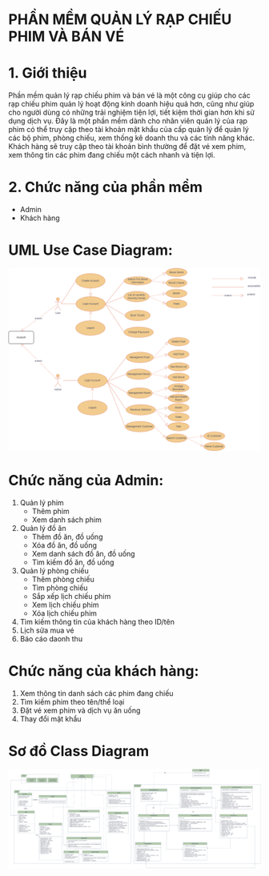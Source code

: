 # PHẦN MỀM QUẢN LÝ RẠP CHIẾU PHIM VÀ BÁN VÉ
# 1. Giới thiệu
   Phần mềm quản lý rạp chiếu phim và bán vé là một công cụ giúp cho các rạp chiếu phim quản lý hoạt động kinh doanh hiệu quả hơn, cũng như giúp cho người dùng có những trải nghiệm tiện lợi, tiết kiệm thời gian hơn khi sử dụng dịch vụ. Đây là một phần mềm dành cho nhân viên quản lý của rạp phim có thể truy cập theo tài khoản mật khẩu của cấp quản lý để quản lý các bộ phim, phòng chiếu, xem thống kê doanh thu và các tính năng khác. Khách hàng sẽ truy cập theo tài khoản bình thường để đặt vé xem phim, xem thông tin các phim đang chiếu một cách nhanh và tiện lợi.
# 2. Chức năng của phần mềm
   - Admin
   - Khách hàng
# UML Use Case Diagram:
![Diagram](https://github.com/TuanNC162/DoAnJavaCore-25/blob/main/UseCaseDiagramManagementCinema.drawio.png)
# Chức năng của Admin:
   1. Quản lý phim
      - Thêm phim
      - Xem danh sách phim
   2. Quản lý đồ ăn
      - Thêm đồ ăn, đồ uống
      - Xóa đồ ăn, đồ uống
      - Xem danh sách đồ ăn, đồ uống
      - Tìm kiếm đồ ăn, đồ uống
   3. Quản lý phòng chiếu
      - Thêm phòng chiếu
      - Tìm phòng chiếu
      - Sắp xếp lịch chiếu phim
      - Xem lịch chiếu phim
      - Xóa lịch chiếu phim
   4. Tìm kiếm thông tin của khách hàng theo ID/tên
   5. Lịch sửa mua vé
   6. Báo cáo daonh thu
# Chức năng của khách hàng:
   1. Xem thông tin danh sách các phim đang chiếu
   2. Tìm kiếm phim theo tên/thể loại
   3. Đặt vé xem phim và dịch vụ ăn uống
   4. Thay đổi mật khẩu
# Sơ đồ Class Diagram
![Diagram](https://github.com/TuanNC162/DoAnJavaCore-25/blob/main/ManagementCenimaDiagram.drawio%20.png)


